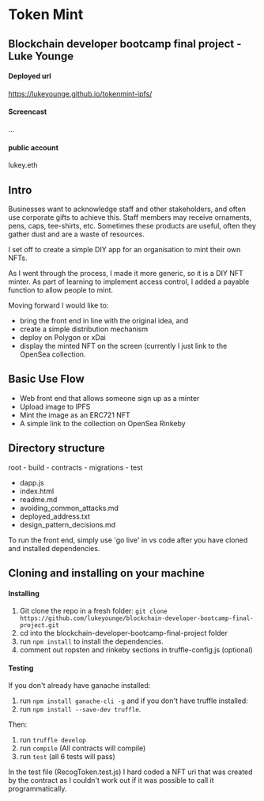# Token Mint

## Blockchain developer bootcamp final project - Luke Younge

#### Deployed url
https://lukeyounge.github.io/tokenmint-ipfs/

#### Screencast
...

#### public account
lukey.eth

## Intro
Businesses want to acknowledge staff and other stakeholders, and often use corporate gifts to achieve this. Staff members may receive ornaments, pens, caps, tee-shirts, etc. Sometimes these products are useful, often they gather dust and are a waste of resources.

I set off to create a simple DIY app for an organisation to mint their own NFTs.

As I went through the process, I made it more generic, so it is a DIY NFT minter. As part of learning to implement access control, I added a payable function to allow people to mint.

Moving forward I would like to:
- bring the front end in line with the original idea, and
- create a simple distribution mechanism
- deploy on Polygon or xDai
- display the minted NFT on the screen (currently I just link to the OpenSea collection.

## Basic Use Flow
- Web front end that allows someone sign up as a minter
- Upload image to IPFS
- Mint the image as an ERC721 NFT
- A simple link to the collection on OpenSea Rinkeby

## Directory structure
root
	- build
	- contracts
	- migrations
	- test
- dapp.js
- index.html
- readme.md
- avoiding_common_attacks.md
- deployed_address.txt
- design_pattern_decisions.md 

To run the front end, simply use 'go live' in vs code after you have cloned and installed dependencies.

## Cloning and installing on your machine

#### Installing
1. Git clone the repo in a fresh folder:
`git clone https://github.com/lukeyounge/blockchain-developer-bootcamp-final-project.git`
2. cd into the blockchain-developer-bootcamp-final-project folder
3. run `npm install` to install the dependencies.
4. comment out ropsten and rinkeby sections in truffle-config.js (optional)

#### Testing
If you don't already have ganache installed:
1. run `npm install ganache-cli -g` and if you don't have truffle installed:
2. run `npm install --save-dev truffle`.

Then:
1. run `truffle develop` 
2. run `compile` (All contracts will compile)
3. run `test` (all 6 tests will pass)

In the test file (RecogToken.test.js) I hard coded a NFT uri that was created by the contract as I couldn't work out if it was possible to call it programmatically.












